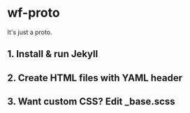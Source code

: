 # wf-proto
It's just a proto.

## 1. Install & run Jekyll

## 2. Create HTML files with YAML header

## 3. Want custom CSS? Edit _base.scss
